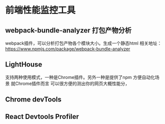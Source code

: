 前端性能监控工具
===
## webpack-bundle-analyzer 打包产物分析
webpack插件，可以分析打包产物各个模块大小。生成一个静态html
相关地址： https://www.npmjs.com/package/webpack-bundle-analyzer

## LightHouse
支持两种使用模式，一种是Chrome插件。另外一种是提供了npm 方便自动化场景
就Chrome插件而言
可以很方便的测出你的网页大概性能分，

## Chrome devTools

## React Devtools Profiler
